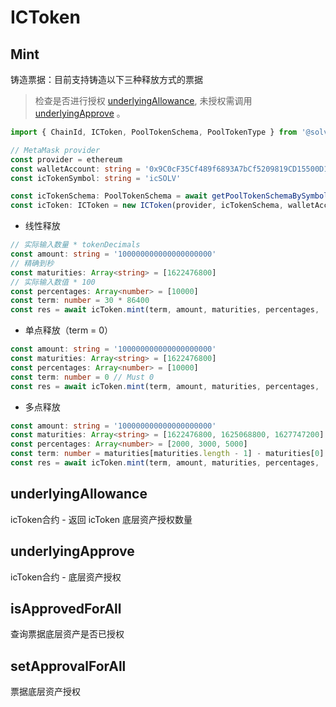 # ICToken

## Mint

铸造票据：目前支持铸造以下三种释放方式的票据

> 检查是否进行授权 [underlyingAllowance](token.md#underlyingallowance), 未授权需调用 [underlyingApprove](token.md#underlyingApprove) 。

```typescript
import { ChainId, ICToken, PoolTokenSchema, PoolTokenType } from '@solver/ic-market-sdk'

// MetaMask provider
const provider = ethereum
const walletAccount: string = '0x9C0cF35Cf489f6893A7bCf5209819CD15500D1a1'
const icTokenSymbol: string = 'icSOLV'

const icTokenSchema: PoolTokenSchema = await getPoolTokenSchemaBySymbol(ChainId.mainnet, icTokenSymbol, PoolTokenType.icToken)
const icToken: ICToken = new ICToken(provider, icTokenSchema, walletAccount)
```

* 线性释放

```typescript
// 实际输入数量 * tokenDecimals
const amount: string = '100000000000000000000'
// 精确到秒
const maturities: Array<string> = [1622476800]
// 实际输入数值 * 100
const percentages: Array<number> = [10000]
const term: number = 30 * 86400
const res = await icToken.mint(term, amount, maturities, percentages, '', {})
```

* 单点释放（term = 0）

```typescript
const amount: string = '100000000000000000000'
const maturities: Array<string> = [1622476800]
const percentages: Array<number> = [10000]
const term: number = 0 // Must 0
const res = await icToken.mint(term, amount, maturities, percentages, '', {})
```

* 多点释放

```typescript
const amount: string = '100000000000000000000'
const maturities: Array<string> = [1622476800, 1625068800, 1627747200]
const percentages: Array<number> = [2000, 3000, 5000]
const term: number = maturities[maturities.length - 1] - maturities[0]
const res = await icToken.mint(term, amount, maturities, percentages, '', {})
```

## underlyingAllowance

icToken合约 - 返回 icToken 底层资产授权数量

## underlyingApprove

icToken合约 - 底层资产授权

## isApprovedForAll

查询票据底层资产是否已授权

## setApprovalForAll

票据底层资产授权

